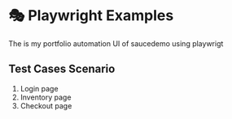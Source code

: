 # 🎭 Playwright Examples

The is my portfolio automation UI of saucedemo using playwrigt

## Test Cases Scenario

1. Login page
2. Inventory page
3. Checkout page
